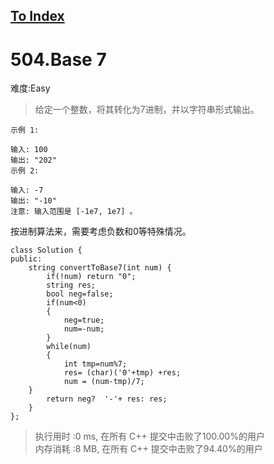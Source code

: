[To Index](/index.md)
---
# 504.Base 7
难度:Easy
> 给定一个整数，将其转化为7进制，并以字符串形式输出。

```
示例 1:

输入: 100
输出: "202"
示例 2:

输入: -7
输出: "-10"
注意: 输入范围是 [-1e7, 1e7] 。
```

按进制算法来，需要考虑负数和0等特殊情况。  

```
class Solution {
public:
    string convertToBase7(int num) {
        if(!num) return "0";
        string res;
        bool neg=false;
        if(num<0) 
        {
            neg=true;
            num=-num;
        }
        while(num)
        {
            int tmp=num%7;
            res= (char)('0'+tmp) +res;
            num = (num-tmp)/7;
    }
        return neg?  '-'+ res: res;
    }
};
```


> 执行用时 :0 ms, 在所有 C++ 提交中击败了100.00%的用户   
内存消耗 :8 MB, 在所有 C++ 提交中击败了94.40%的用户
